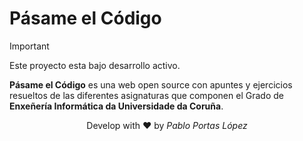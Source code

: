 # Pásame el Código

> [!IMPORTANT]  
> Este proyecto esta bajo desarrollo activo.

**Pásame el Código** es una web open source con apuntes y ejercicios resueltos de las diferentes asignaturas que componen el Grado de **Enxeñería Informática da Universidade da Coruña**.


<div align="center">

Develop with ♥️ by _Pablo Portas López_

</div>

